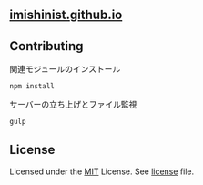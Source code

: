 ## [imishinist.github.io](http://imishinist.github.io)

## Contributing

関連モジュールのインストール  
```
npm install
```

サーバーの立ち上げとファイル監視  
```
gulp
```

## License

Licensed under the [MIT](http://opensource.org/licenses/MIT) License.
See [license](http://imishinist.github.io/LICENSE.txt) file.
